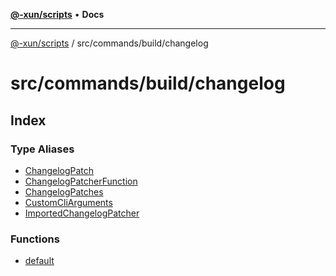 [**@-xun/scripts**](../../../../README.md) • **Docs**

***

[@-xun/scripts](../../../../README.md) / src/commands/build/changelog

# src/commands/build/changelog

## Index

### Type Aliases

- [ChangelogPatch](type-aliases/ChangelogPatch.md)
- [ChangelogPatcherFunction](type-aliases/ChangelogPatcherFunction.md)
- [ChangelogPatches](type-aliases/ChangelogPatches.md)
- [CustomCliArguments](type-aliases/CustomCliArguments.md)
- [ImportedChangelogPatcher](type-aliases/ImportedChangelogPatcher.md)

### Functions

- [default](functions/default.md)
